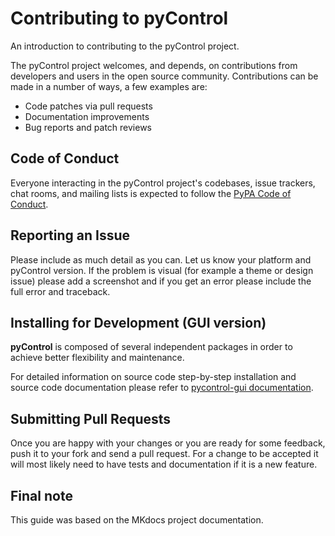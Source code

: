 # Contributing to pyControl

An introduction to contributing to the pyControl project.

The pyControl project welcomes, and depends, on contributions from developers and
users in the open source community. Contributions can be made in a number of
ways, a few examples are:

- Code patches via pull requests
- Documentation improvements
- Bug reports and patch reviews

## Code of Conduct

Everyone interacting in the pyControl project's codebases, issue trackers, chat
rooms, and mailing lists is expected to follow the [PyPA Code of Conduct].

## Reporting an Issue

Please include as much detail as you can. Let us know your platform and pyControl
version. If the problem is visual (for example a theme or design issue) please
add a screenshot and if you get an error please include the full error and
traceback.

## Installing for Development (GUI version)

**pyControl** is composed of several independent packages in order to achieve better flexibility and maintenance.

For detailed information on source code step-by-step installation and source code documentation please refer to [pycontrol-gui documentation](https://pycontrol-gui.readthedocs.org/).

## Submitting Pull Requests

Once you are happy with your changes or you are ready for some feedback, push
it to your fork and send a pull request. For a change to be accepted it will
most likely need to have tests and documentation if it is a new feature.

## Final note
This guide was based on the MKdocs project documentation.

[MkDocs]: http://www.mkdocs.org
[PyPA Code of Conduct]: https://www.pypa.io/en/latest/code-of-conduct/
